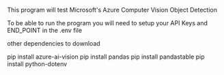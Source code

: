 This program will test Microsoft's Azure Computer Vision Object Detection

To be able to run the program you will need to setup your API Keys and END_POINT
in the .env file

other dependencies to download

pip install azure-ai-vision
pip install pandas
pip install pandastable
pip install python-dotenv

